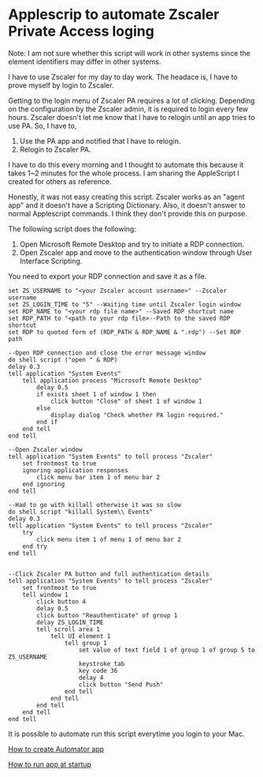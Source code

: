 # Applescrip to automate Zscaler Private Access loging

Note: I am not sure whether this script will work in other systems since the element identifiers may differ in other systems.

I have to use Zscaler for my day to day work. The headace is, I have to prove myself by login to Zscaler.

Getting to the login menu of Zscaler PA requires a lot of clicking. Depending on the configuration by the Zscaler admin, it is required to login every few hours. Zscaler doesn't let me know that I have to relogin until an app tries to use PA.
So, I have to,
1. Use the PA app and notified that I have to relogin.
2. Relogin to Zscaler PA.

I have to do this every morning and I thought to automate this because it takes 1~2 minutes for the whole process. I am sharing the AppleScript I created for others as reference.

Honestly, it was not easy creating this script. Zscaler works as an "agent app" and it doesn't have a Scripting Dictionary. Also, it doesn't answer to normal Applescript commands. I think they don't provide this on purpose.

The following script does the following:
1. Open Microsoft Remote Desktop and try to initiate a RDP connection.
2. Open Zscaler app and move to the authentication window through User Interface Scripting.

You need to export your RDP connection and save it as a file.

```
set ZS_USERNAME to "<your Zscaler account username>" --Zscaler username
set ZS_LOGIN_TIME to "5" --Waiting time until Zscaler login window
set RDP_NAME to "<your rdp file name>" --Saved RDP shortcut name
set RDP_PATH to "<path to your rdp file>--Path to the saved RDP shortcut
set RDP to quoted form of (RDP_PATH & RDP_NAME & ".rdp") --Set RDP path

--Open RDP connection and close the error message window
do shell script ("open " & RDP)
delay 0.3
tell application "System Events"
	tell application process "Microsoft Remote Desktop"
		delay 0.5
		if exists sheet 1 of window 1 then
			click button "Close" of sheet 1 of window 1
		else
			display dialog "Check whether PA login required."
		end if
	end tell
end tell

--Open Zscaler window
tell application "System Events" to tell process "Zscaler"
	set frontmost to true
	ignoring application responses
		click menu bar item 1 of menu bar 2
	end ignoring
end tell

--Had to go with killall otherwise it was so slow
do shell script "killall System\\ Events"
delay 0.3
tell application "System Events" to tell process "Zscaler"
	try
		click menu item 1 of menu 1 of menu bar 2
	end try
end tell


--Click Zscaler PA button and full authentication details
tell application "System Events" to tell process "Zscaler"
	set frontmost to true
	tell window 1
		click button 4
		delay 0.5
		click button "Reauthenticate" of group 1
		delay ZS_LOGIN_TIME
		tell scroll area 1
			tell UI element 1
				tell group 1
					set value of text field 1 of group 1 of group 5 to ZS_USERNAME
					keystroke tab
					key code 36
					delay 4
					click button "Send Push"
				end tell
			end tell
		end tell
	end tell
end tell
```

It is possible to automate run this script everytime you login to your Mac.

[How to create Automator app](https://www.instructables.com/id/How-to-make-apps-automator/)

[How to run app at startup](https://www.idownloadblog.com/2015/03/24/apps-launch-system-startup-mac/)
